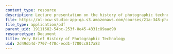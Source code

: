 ```yaml
---
content_type: resource
description: Lecture presentation on the history of photographic technology.
file: https://ol-ocw-studio-app-qa.s3.amazonaws.com/courses/21a-348-photography-and-truth-spring-2008/2d49db4d7707470cecd1f780cc817a83_MIT21A_348S08_evolution.pdf
file_type: application/pdf
parent_uid: 19111682-54bc-253f-8e45-4331c89aad90
resourcetype: Document
title: Very Brief History of Photographic Technology
uid: 2d49db4d-7707-470c-ecd1-f780cc817a83
---
```

